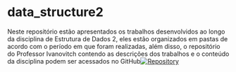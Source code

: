 # data_structure2
Neste repositório estão apresentados os trabalhos desenvolvidos ao longo da disciplina de Estrutura de Dados 2, eles estão organizados em pastas de acordo com o período em que foram realizadas, além disso, o repositório do Professor Ivanovitch contendo as descrições dos trabalhos e o conteúdo da disciplina podem ser acessados no GitHub[![Repository](https://img.shields.io/badge/-Repo-191A1B?style=flat-square&logo=github)](https://github.com/ivanovitchm/datastructure)
